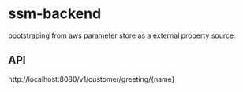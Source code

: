 # ssm-backend
bootstraping from aws parameter store as a external property source.

## API
http://localhost:8080/v1/customer/greeting/{name}